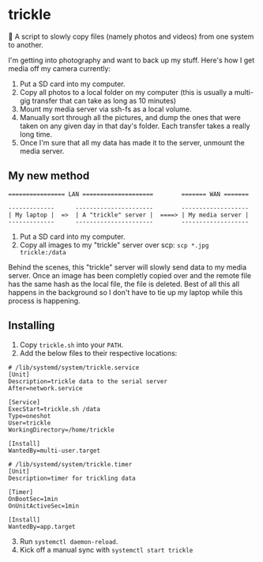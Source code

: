 # trickle
:potable_water: A script to slowly copy files (namely photos and videos) from one system to another.

I'm getting into photography and want to back up my stuff. Here's how I get media off my camera currently:

1. Put a SD card into my computer.
2. Copy all photos to a local folder on my computer (this is usually a multi-gig transfer that can take as long as 10 minutes)
3. Mount my media server via ssh-fs as a local volume.
4. Manually sort through all the pictures, and dump the ones that were taken on any given day in that day's folder. Each transfer takes a really long time.
5. Once I'm sure that all my data has made it to the server, unmount the media server.

## My new method
```
================ LAN ====================        ======= WAN =======

-------------      ----------------------        -------------------
| My laptop |  =>  | A "trickle" server |  ====> | My media server |
-------------      ----------------------        -------------------
```

1. Put a SD card into my computer.
2. Copy all images to my "trickle" server over scp: `scp *.jpg trickle:/data`

Behind the scenes, this "trickle" server will slowly send data to my media server. Once an image has been completly copied over and the remote file has the same hash as the local file, the file is deleted. Best of all this all happens in the background so I don't have to tie up my laptop while this process is happening.

## Installing
1. Copy `trickle.sh` into your `PATH`.
2. Add the below files to their respective locations:
```
# /lib/systemd/system/trickle.service
[Unit]
Description=trickle data to the serial server
After=network.service

[Service]
ExecStart=trickle.sh /data
Type=oneshot
User=trickle
WorkingDirectory=/home/trickle

[Install]
WantedBy=multi-user.target
```

```
# /lib/systemd/system/trickle.timer
[Unit]
Description=timer for trickling data

[Timer]
OnBootSec=1min
OnUnitActiveSec=1min

[Install]
WantedBy=app.target
```

3. Run `systemctl daemon-reload`.
4. Kick off a manual sync with `systemctl start trickle`
